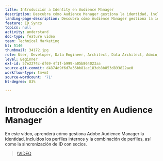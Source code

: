 ```yaml
---
title: Introducción a Identity en Audience Manager
description: Descubra cómo Audience Manager gestiona la identidad, incluidos los perfiles internos y la combinación de perfiles, así como la sincronización de ID con socios.
landing-page-description: Descubra cómo Audience Manager gestiona la identidad, incluidos los perfiles internos y la combinación de perfiles, así como la sincronización de ID con socios.
feature: ID Syncs
topics: null
activity: understand
doc-type: feature video
team: Technical Marketing
kt: 5146
thumbnail: 34172.jpg
role: User, Developer, Data Engineer, Architect, Data Architect, Admin, Leader
level: Beginner
exl-id: 57e2274c-df69-4f1f-b999-a05b864023aa
source-git-commit: d4874d9f6d7a36bb81ac183eb8b853d893822ae0
workflow-type: tm+mt
source-wordcount: '71'
ht-degree: 83%

---
```


# Introducción a Identity en Audience Manager

En este vídeo, aprenderá cómo gestiona Adobe Audience Manager la identidad, incluidos los perfiles internos y la combinación de perfiles, así como la sincronización de ID con socios.

>[!VIDEO](https://video.tv.adobe.com/v/34172/?quality=12)
